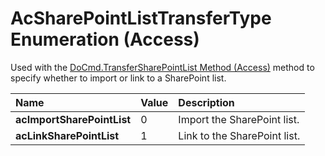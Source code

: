 
# AcSharePointListTransferType Enumeration (Access)

Used with the [DoCmd.TransferSharePointList Method (Access)](9cbd8de6-dc1a-47b0-c1f4-62959a66faf4.md) method to specify whether to import or link to a SharePoint list.



|**Name**|**Value**|**Description**|
|:-----|:-----|:-----|
| **acImportSharePointList**|0|Import the SharePoint list.|
| **acLinkSharePointList**|1|Link to the SharePoint list.|
